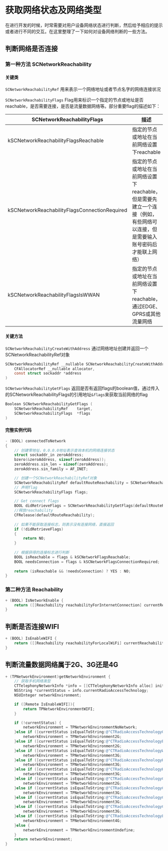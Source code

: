 # 获取网络状态及网络类型
在进行开发的时候，时常需要对用户设备网络状态进行判断，然后给予相应的提示或者进行不同的交互。在这里整理了一下如何对设备网络判断的一些方法。

## 判断网络是否连接 

### 第一种方法 SCNetworkReachability
#### 关键类
`SCNetworkReachabilityRef` 用来表示一个网络地址或者节点名字的网络连接状况

`SCNetworkReachabilityFlags` Flag用来标识一个指定的节点或地址是否reachable，是否需要连接，是否是流量数据网络等。部分重要flag的描述如下：

| SCNetworkReachabilityFlags | 描述 |
| - | - |
| kSCNetworkReachabilityFlagsReachable | 指定的节点或地址在当前网络设置下reachable |
| kSCNetworkReachabilityFlagsConnectionRequired | 指定的节点或地址在当前网络设置下reachable，但是需要先建立一个连接（例如，有些网络可以连接，但是需要输入账号密码后才能联上网络） |
| kSCNetworkReachabilityFlagsIsWWAN | 指定的节点或地址在当前网络设置下reachable，通过EDGE、GPRS或其他流量网络 |

#### 关键方法
`SCNetworkReachabilityCreateWithAddress` 通过网络地址创建并返回一个SCNetworkReachabilityRef对象

```objective-c
SCNetworkReachabilityRef __nullable SCNetworkReachabilityCreateWithAddress (
    CFAllocatorRef __nullable allocator,
    const struct sockaddr *address
)	
```

`SCNetworkReachabilityGetFlags` 返回是否有返回flags的boolean值，通过传入的SCNetworkReachabilityFlags的引用地址`&flags`来获取当前网络的flag

```objective-c
Boolean SCNetworkReachabilityGetFlags (
    SCNetworkReachabilityRef	target,
    SCNetworkReachabilityFlags	*flags
)
```


#### 完整实例代码
```objective-c
- (BOOL) connectedToNetwork
{
    // 创建零地址，0.0.0.0地址表示查询本机的网络连接状态
    struct sockaddr_in zeroAddress;
    bzero(&zeroAddress, sizeof(zeroAddress));
    zeroAddress.sin_len = sizeof(zeroAddress);
    zeroAddress.sin_family = AF_INET;

    // 创建一个SCNetworkReachabilityRef对象
    SCNetworkReachabilityRef defaultRouteReachability = SCNetworkReachabilityCreateWithAddress(NULL, (struct sockaddr *)&zeroAddress);
    // 声明flag
    SCNetworkReachabilityFlags flags;

    // Get connect flags
    BOOL didRetrieveFlags = SCNetworkReachabilityGetFlags(defaultRouteReachability, &flags);
    //释放reachability
    CFRelease(defaultRouteReachability);
    
    // 如果不能获取连接标志，则表示没有连接网络，直接返回
    if (!didRetrieveFlags)
    {
        return NO;
    }
    
    // 根据获得的连接标志进行判断 
    BOOL isReachable = flags & kSCNetworkFlagsReachable;
    BOOL needsConnection = flags & kSCNetworkFlagsConnectionRequired;
    
    return (isReachable && !needsConnection) ? YES : NO;
}
```

### 第二种方法 Reachability
```objective-c
+ (BOOL) IsNetworkEnable {
    return ([[Reachability reachabilityForInternetConnection] currentReachabilityStatus] != NotReachable);
}
```

## 判断是否连接WIFI
```objective-c
+ (BOOL) IsEnableWIFI {
    return ([[Reachability reachabilityForLocalWiFi] currentReachabilityStatus] != NotReachable);
}
```

## 判断流量数据网络属于2G、3G还是4G
```objective-c
+ (TPNetworkEnvironment)getNetworkEnvironment {
    // 获取手机网络类型
    CTTelephonyNetworkInfo *info = [[CTTelephonyNetworkInfo alloc] init];
    NSString *currentStatus = info.currentRadioAccessTechnology;
    NSUInteger networkEnvironment;

    if ([Remote IsEnableWIFI]){
        return TPNetworkEnvironmentWIFI;
    }

    if (!currentStatus) {
        networkEnvironment = TPNetworkEnvironmentNoNetwork;
    }else if ([currentStatus isEqualToString:@"CTRadioAccessTechnologyGPRS"]) { //GPRS
        networkEnvironment = TPNetworkEnvironment2G;
    }else if ([currentStatus isEqualToString:@"CTRadioAccessTechnologyEdge"]) { //Edge
        networkEnvironment = TPNetworkEnvironment2G;
    }else if ([currentStatus isEqualToString:@"CTRadioAccessTechnologyWCDMA"]){ //3G
        networkEnvironment = TPNetworkEnvironment3G;
    }else if ([currentStatus isEqualToString:@"CTRadioAccessTechnologyHSDPA"]){ //3G
        networkEnvironment = TPNetworkEnvironment3G;
    }else if ([currentStatus isEqualToString:@"CTRadioAccessTechnologyHSUPA"]){ //3G
        networkEnvironment = TPNetworkEnvironment3G;
    }else if ([currentStatus isEqualToString:@"CTRadioAccessTechnologyCDMA1x"]){ //2G
        networkEnvironment = TPNetworkEnvironment2G;
    }else if ([currentStatus isEqualToString:@"CTRadioAccessTechnologyCDMAEVDORev0"]){ //3G
        networkEnvironment = TPNetworkEnvironment3G;
    }else if ([currentStatus isEqualToString:@"CTRadioAccessTechnologyCDMAEVDORevA"]){ //3G
        networkEnvironment = TPNetworkEnvironment3G;
    }else if ([currentStatus isEqualToString:@"CTRadioAccessTechnologyCDMAEVDORevB"]){ //3G
        networkEnvironment = TPNetworkEnvironment3G;
    }else if ([currentStatus isEqualToString:@"CTRadioAccessTechnologyLTE"]){ //4G
        networkEnvironment = TPNetworkEnvironment4G;
    }else {
        networkEnvironment = TPNetworkEnvironmentUndefine;
    }
    return networkEnvironment;
}
```
